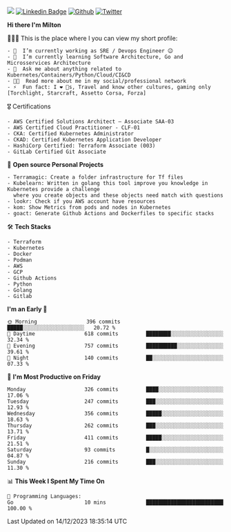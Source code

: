 ![](https://komarev.com/ghpvc/?username=miltlima&color=blueviolet) [![Linkedin Badge](https://img.shields.io/badge/-LinkedIn-blue?style=flat-square&logo=Linkedin&logoColor=white&link=https://www.linkedin.com/in/miltonlimaj/)](https://www.linkedin.com/in/miltonlimaj/) [![Github](https://img.shields.io/github/followers/miltlima?style=social)](https://github.com/miltlima?tab=followers) [![Twitter](https://img.shields.io/twitter/follow/milt_lima?style=social)](https://twitter.com/milt_lima)
 


     
**Hi there I'm Milton**

👨🏽‍💻 This is the place where I you can view my short profile:
```text
- 🔭  I’m currently working as SRE / Devops Engineer 😉
- 🌱  I’m currently learning Software Architecture, Go and Microsservices Architecture
- 💬  Ask me about anything related to Kubernetes/Containers/Python/Cloud/CI&CD
- 👨‍💻  Read more about me in my social/professional network
- ⚡  Fun fact: I ❤️ 🐶s, Travel and know other cultures, gaming only [Torchlight, Starcraft, Assetto Corsa, Forza]
```
🎖 Certifications
```text
- AWS Certified Solutions Architect – Associate SAA-03
- AWS Certified Cloud Practitioner - CLF-01
- CKA: Certified Kubernetes Administrator
- CKAD: Certified Kubernetes Application Developer
- HashiCorp Certified: Terraform Associate (003)
- GitLab Certified Git Associate
```
📐 **Open source Personal Projects**

```text
- Terramagic: Create a folder infrastructure for Tf files
- Kubelearn: Written in golang this tool improve you knowledge in Kubernetes provide a challenge
  where you create objects and these objects need match with questions
- lookr: Check if you AWS account have resources
- kom: Show Metrics from pods and nodes in Kubernetes
- goact: Generate Github Actions and Dockerfiles to specific stacks
```
🛠 **Tech Stacks**

```text
- Terraform
- Kubernetes
- Docker
- Podman
- AWS
- GCP
- Github Actions
- Python
- Golang
- Gitlab
```         

<!--START_SECTION:waka-->
**I'm an Early 🐤** 

```text
🌞 Morning                396 commits         █████░░░░░░░░░░░░░░░░░░░░   20.72 % 
🌆 Daytime                618 commits         ████████░░░░░░░░░░░░░░░░░   32.34 % 
🌃 Evening                757 commits         ██████████░░░░░░░░░░░░░░░   39.61 % 
🌙 Night                  140 commits         ██░░░░░░░░░░░░░░░░░░░░░░░   07.33 % 
```
📅 **I'm Most Productive on Friday** 

```text
Monday                   326 commits         ████░░░░░░░░░░░░░░░░░░░░░   17.06 % 
Tuesday                  247 commits         ███░░░░░░░░░░░░░░░░░░░░░░   12.93 % 
Wednesday                356 commits         █████░░░░░░░░░░░░░░░░░░░░   18.63 % 
Thursday                 262 commits         ███░░░░░░░░░░░░░░░░░░░░░░   13.71 % 
Friday                   411 commits         █████░░░░░░░░░░░░░░░░░░░░   21.51 % 
Saturday                 93 commits          █░░░░░░░░░░░░░░░░░░░░░░░░   04.87 % 
Sunday                   216 commits         ███░░░░░░░░░░░░░░░░░░░░░░   11.30 % 
```


📊 **This Week I Spent My Time On** 

```text
💬 Programming Languages: 
Go                       10 mins             █████████████████████████   100.00 % 
```


 Last Updated on 14/12/2023 18:35:14 UTC
<!--END_SECTION:waka-->
